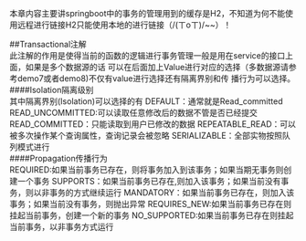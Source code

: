 本章内容主要讲springboot中的事务的管理用到的缓存是H2，不知道为何不能使用远程进行链接H2只能使用本地的进行链接（/(ㄒoㄒ)/~~）！

##Transactional注解
<br>此注解的作用是使得当前的函数的逻辑进行事务管理一般是用在service的接口上面，如果是多个数据源的话
可以在后面加上Value进行对应的选择（多数据源请参考demo7或者demo8)不仅有value进行选择还有隔离界别和传
播行为可以选择。</br>
####Isolation隔离级别
<br>其中隔离界别(Isolation)可以选择的有
 DEFAULT：通常就是Read_committed
 READ_UNCOMMITTED:可以读取任意修改后的数据不管是否已经提交
 READ_COMMITTED：只能读取到用户已修改的数据
 REPEATABLE_READ：可以被多次操作某个查询属性，查询记录会被忽略
 SERIALIZABLE：全部实物按照队列模式进行
 </br>
####Propagation传播行为
<br>
REQUIRED:如果当前事务已存在，则将事务加入到该事务；如果当期无事务则创建一个事务
SUPPORTS：如果当前事务已存在,则加入该事务；如果当前没有事务，则以非事务的方式继续运行
MANDATORY：如果当前事务已存在，则加入该事务；如果当前没有事务，则抛出异常
REQUIRES_NEW:如果当前事务已存在则挂起当前事务，创建一个新的事务
NO_SUPPORTED:如果当前事务已存在则挂起当前事务，以非事务方式运行
</br>
 